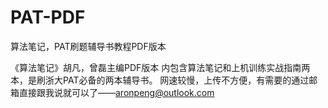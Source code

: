# PAT-PDF
算法笔记，PAT刷题辅导书教程PDF版本

《算法笔记》胡凡，曾磊主编PDF版本
内包含算法笔记和上机训练实战指南两本，是刷浙大PAT必备的两本辅导书。
网速较慢，上传不方便，有需要的通过邮箱直接跟我说就可以了——aronpeng@outlook.com
